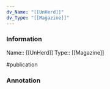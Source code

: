 ```yaml
---
dv_Name: "[[UnHerd]]"
dv_Type: "[[Magazine]]"
---
```

### Information

Name:: [[UnHerd]]
Type::  [[Magazine]]

#publication


### Annotation

